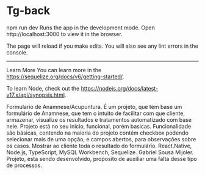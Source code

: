 # Tg-back
npm run dev
Runs the app in the development mode.
Open http://localhost:3000 to view it in the browser.

The page will reload if you make edits.
You will also see any lint errors in the console.
_______________________________________________________________________________________________________________________________________________________________________
Learn More
You can learn more in the https://sequelize.org/docs/v6/getting-started/.

To learn Node, check out the https://nodejs.org/docs/latest-v17.x/api/synopsis.html.

Formulario de Anamnese/Acupuntura.
É um projeto, que tem base um formulário de Anamnese, que tem o intuito de facilitar com que cliente, armazenar, visualize os resultados 
e tratamentos automatizado com base nele.
Projeto está no seu inicio, funcional, porém basicas.
Funcionalidade são básicas, contendo na maioria do projeto contém checkbox podendo selecionar mais de uma opção, e campos abertos, para observações sobre os casos.
Mostrar ao cliente toda o resultado do formulário.
React.Native, Node.js, TypeScript, MySQL Workbench, Sequelize.
Gabriel Sousa Mijoler.
Projeto, esta sendo desenvolvido, proposito de auxiliar uma falta desse tipo de processos.
